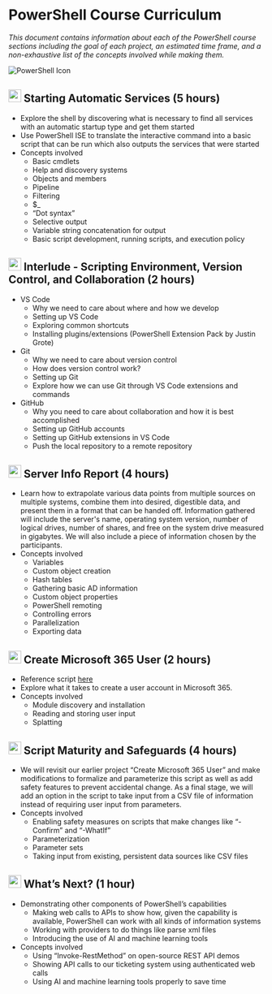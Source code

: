 # PowerShell Course Curriculum

*This document contains information about each of the PowerShell course sections including the goal of each project, an estimated time frame, and a non-exhaustive list of the concepts involved while making them.*

![PowerShell Icon](https://raw.githubusercontent.com/drummermanrob20/Misc/main/resources/PowerShell_Core_6.0_icon.png)
## <img src="https://raw.githubusercontent.com/drummermanrob20/Misc/main/resources/shell.prompt.icon2.png" width="25"/> Starting Automatic Services (5 hours)

- Explore the shell by discovering what is necessary to find all services with an automatic startup type and get them started 
- Use PowerShell ISE to translate the interactive command into a basic script that can be run which also outputs the services that were started 
- Concepts involved 
  - Basic cmdlets 
  - Help and discovery systems 
  - Objects and members 
  - Pipeline 
  - Filtering 
  - $_ 
  - “Dot syntax” 
  - Selective output 
  - Variable string concatenation for output 
  - Basic script development, running scripts, and execution policy

## <img src="https://raw.githubusercontent.com/drummermanrob20/Misc/main/resources/shell.prompt.icon2.png" width="25"/> Interlude - Scripting Environment, Version Control, and Collaboration (2 hours) 

- VS Code
  - Why we need to care about where and how we develop 
  - Setting up VS Code 
  - Exploring common shortcuts 
  - Installing plugins/extensions (PowerShell Extension Pack by Justin Grote)
- Git
  - Why we need to care about version control 
  - How does version control work? 
  - Setting up Git 
  - Explore how we can use Git through VS Code extensions and commands 
- GitHub 
  - Why you need to care about collaboration and how it is best accomplished 
  - Setting up GitHub accounts 
  - Setting up GitHub extensions in VS Code 
  - Push the local repository to a remote repository

## <img src="https://raw.githubusercontent.com/drummermanrob20/Misc/main/resources/shell.prompt.icon2.png" width="25"/> Server Info Report (4 hours) 

- Learn how to extrapolate various data points from multiple sources on multiple systems, combine them into desired, digestible data, and present them in a format that can be handed off.  Information gathered will include the server's name, operating system version, number of logical drives, number of shares, and free on the system drive measured in gigabytes.  We will also include a piece of information chosen by the participants. 
- Concepts involved 
  - Variables
  - Custom object creation
  - Hash tables
  - Gathering basic AD information
  - Custom object properties
  - PowerShell remoting
  - Controlling errors
  - Parallelization
  - Exporting data

## <img src="https://raw.githubusercontent.com/drummermanrob20/Misc/main/resources/shell.prompt.icon2.png" width="25"/> Create Microsoft 365 User (2 hours) 

- Reference script [here](https://github.com/OpsChasingDev/Microsoft365/blob/main/Create.User.ps1)
- Explore what it takes to create a user account in Microsoft 365. 
- Concepts involved 
  - Module discovery and installation 
  - Reading and storing user input 
  - Splatting

## <img src="https://raw.githubusercontent.com/drummermanrob20/Misc/main/resources/shell.prompt.icon2.png" width="25"/> Script Maturity and Safeguards (4 hours) 

- We will revisit our earlier project “Create Microsoft 365 User” and make modifications to formalize and parameterize this script as well as add safety features to prevent accidental change.  As a final stage, we will add an option in the script to take input from a CSV file of information instead of requiring user input from parameters. 
- Concepts involved 
  - Enabling safety measures on scripts that make changes like “-Confirm” and “-WhatIf” 
  - Parameterization 
  - Parameter sets 
  - Taking input from existing, persistent data sources like CSV files

## <img src="https://raw.githubusercontent.com/drummermanrob20/Misc/main/resources/shell.prompt.icon2.png" width="25"/> What’s Next? (1 hour) 

- Demonstrating other components of PowerShell’s capabilities 
  - Making web calls to APIs to show how, given the capability is available, PowerShell can work with all kinds of information systems
  - Working with providers to do things like parse xml files 
  - Introducing the use of AI and machine learning tools
- Concepts involved 
  - Using “Invoke-RestMethod” on open-source REST API demos 
  - Showing API calls to our ticketing system using authenticated web calls
  - Using AI and machine learning tools properly to save time